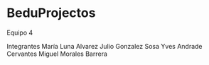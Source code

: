 # BeduProjectos

Equipo 4

Integrantes 
María Luna Alvarez 
Julio Gonzalez Sosa 
Yves Andrade Cervantes 
Miguel Morales Barrera 
